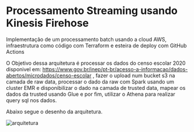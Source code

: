 # Processamento Streaming usando Kinesis Firehose 

Implementação de um processamento batch usando a cloud AWS, infraestrutura como código com Terraform e esteira de deploy com GitHub Actions

O Objetivo dessa arquitetura é processar os dados do censo escolar 2020 disponivel em: <https://www.gov.br/inep/pt-br/acesso-a-informacao/dados-abertos/microdados/censo-escolar>
, fazer o upload num bucket s3 na camada de raw data, processar o dado da raw com Spark usando um cluster EMR e disponibilizar o dado na camada de trusted data, mapear os dados da trusted usando Glue e por fim, utilizar o Athena para realizar query sql nos dados.

Abaixo segue o desenho da arquitetura.

![arquitetura](scr/arquitetura-batch-censo.drawio.png)
